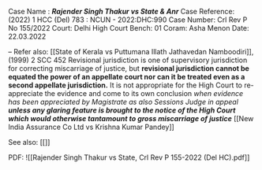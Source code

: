 Case Name : ***Rajender Singh Thakur vs State & Anr***
Case Reference: (2022) 1 HCC (Del) 783 : NCUN - 2022:DHC:990
Case Number: Crl Rev P No 155/2022
Court: Delhi High Court
Bench: 01
Coram: Asha Menon
Date: 22.03.2022

–
Refer also:
[[State of Kerala vs Puttumana Illath Jathavedan Namboodiri]], (1999) 2 SCC 452
	Revisional jurisdiction is one of supervisory jurisdiction for correcting miscarriage of justice, but **revisional jurisdiction cannot be equated the power of an appellate court nor can it be treated even as a second appellate jurisdiction.** It is not appropriate for the High Court to re-appreciate the evidence and come to its own conclusion *when evidence has been appreciated by Magistrate as also Sessions Judge in appeal* ***unless any glaring feature is brought to the notice of the High Court which would otherwise tantamount to gross miscarriage of justice***
[[New India Assurance Co Ltd vs Krishna Kumar Pandey]]

See also:
[[]] 

PDF:
![[Rajender Singh Thakur vs State, Crl Rev P 155-2022 (Del HC).pdf]]